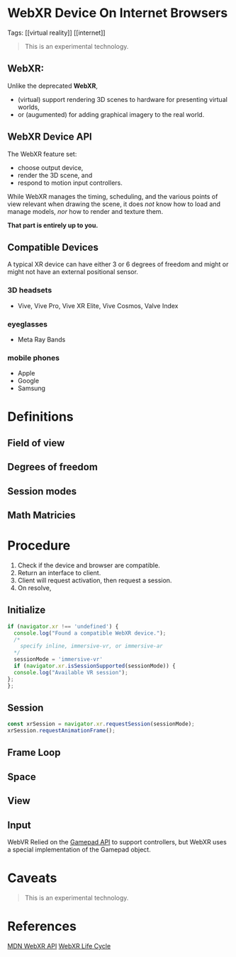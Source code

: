 # WebXR Device On Internet Browsers

Tags: [[virtual reality]] [[internet]]

> This is an experimental technology.

## WebXR:
Unlike the deprecated **WebXR**,
- (virtual) support rendering 3D scenes to hardware for presenting virtual worlds, 
- or (augumented) for adding graphical imagery to the real world.

## WebXR Device API 

The WebXR feature set: 
- choose output device,
- render the 3D scene, and
- respond to motion input controllers.

While WebXR manages the timing, scheduling, and the various points of view relevant when drawing the scene, it does _not_ know how to load and manage models, _nor_ how to render and texture them. 

**That part is entirely up to you.**

## Compatible Devices

A typical XR device can have either 3 or 6 degrees of freedom and might or might not have an external positional sensor.

### 3D headsets
- Vive, Vive Pro, Vive XR Elite, Vive Cosmos, Valve Index

### eyeglasses
- Meta Ray Bands

### mobile phones
- Apple
- Google
- Samsung

# Definitions

## Field of view

## Degrees of freedom

## Session modes

## Math Matricies

# Procedure

1. Check if the device and browser are compatible.
1. Return an interface to client.
1. Client will request activation, then request a session.
1. On resolve, 

## Initialize

```javascript
if (navigator.xr !== 'undefined') {
  console.log("Found a compatible WebXR device.");
  /*
    specify inline, immersive-vr, or immersive-ar
  */
  sessionMode = 'immersive-vr'
  if (navigator.xr.isSessionSupported(sessionMode)) {
  console.log("Available VR session");
};
};
```

## Session

```javascript
const xrSession = navigator.xr.requestSession(sessionMode);
xrSession.requestAnimationFrame();
```

## Frame Loop

## Space

## View

## Input

WebVR Relied on the [Gamepad API](https://developer.mozilla.org/en-US/docs/Web/API/Gamepad_API) to support controllers, but WebXR uses a special implementation of the Gamepad object.

# Caveats

> This is an experimental technology.

# References

[MDN WebXR API](https://developer.mozilla.org/en-US/docs/Web/API/WebXR_Device_API)
[WebXR Life Cycle](https://developer.mozilla.org/en-US/docs/Web/API/WebXR_Device_API/Lifecycle)
